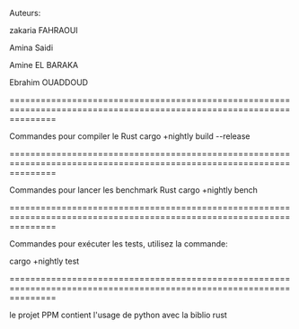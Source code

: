 Auteurs:

zakaria FAHRAOUI 

Amina Saidi

Amine EL BARAKA

Ebrahim OUADDOUD

=====================================================================================================================

Commandes pour compiler le Rust
cargo +nightly build --release


=====================================================================================================================


Commandes pour lancer les benchmark Rust
cargo +nightly bench


=====================================================================================================================


Commandes pour exécuter les tests, utilisez la commande:

cargo +nightly test

=====================================================================================================================

le projet PPM contient l'usage de python avec la biblio rust



